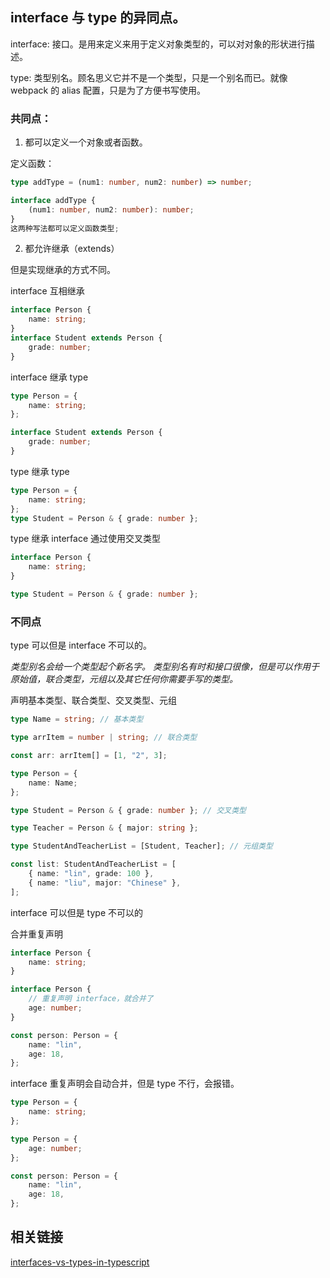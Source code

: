 ## interface 与 type 的异同点。

interface: 接口。是用来定义来用于定义对象类型的，可以对对象的形状进行描述。

type: 类型别名。顾名思义它并不是一个类型，只是一个别名而已。就像 webpack 的 alias 配置，只是为了方便书写使用。

### 共同点：

1. 都可以定义一个对象或者函数。

定义函数：

```ts
type addType = (num1: number, num2: number) => number;

interface addType {
    (num1: number, num2: number): number;
}
这两种写法都可以定义函数类型;
```

2. 都允许继承（extends）

但是实现继承的方式不同。

interface 互相继承

```ts
interface Person {
    name: string;
}
interface Student extends Person {
    grade: number;
}
```

interface 继承 type

```ts
type Person = {
    name: string;
};

interface Student extends Person {
    grade: number;
}
```

type 继承 type

```ts
type Person = {
    name: string;
};
type Student = Person & { grade: number };
```

type 继承 interface 通过使用交叉类型

```ts
interface Person {
    name: string;
}

type Student = Person & { grade: number };
```

### 不同点

type 可以但是 interface 不可以的。

_类型别名会给一个类型起个新名字。 类型别名有时和接口很像，但是可以作用于原始值，联合类型，元组以及其它任何你需要手写的类型。_

声明基本类型、联合类型、交叉类型、元组

```ts
type Name = string; // 基本类型

type arrItem = number | string; // 联合类型

const arr: arrItem[] = [1, "2", 3];

type Person = {
    name: Name;
};

type Student = Person & { grade: number }; // 交叉类型

type Teacher = Person & { major: string };

type StudentAndTeacherList = [Student, Teacher]; // 元组类型

const list: StudentAndTeacherList = [
    { name: "lin", grade: 100 },
    { name: "liu", major: "Chinese" },
];
```

interface 可以但是 type 不可以的

合并重复声明

```ts
interface Person {
    name: string;
}

interface Person {
    // 重复声明 interface，就合并了
    age: number;
}

const person: Person = {
    name: "lin",
    age: 18,
};
```

interface 重复声明会自动合并，但是 type 不行，会报错。

```ts
type Person = {
    name: string;
};

type Person = {
    age: number;
};

const person: Person = {
    name: "lin",
    age: 18,
};
```

## 相关链接

[interfaces-vs-types-in-typescript](https://stackoverflow.com/questions/37233735/interfaces-vs-types-in-typescript)
